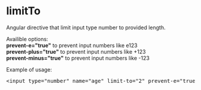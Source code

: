 # limitTo
Angular directive that limit input type number to provided length.

Availible options: <br>
  <strong>prevent-e="true"</strong> to prevent input numbers like e123 <br>
  <strong>prevent-plus="true"</strong> to prevent input numbers like +123 <br>
  <strong>prevent-minus="true"</strong> to prevent input numbers like -123 <br>
  
Example of usage: 
<pre>&lt;input type="number" name="age" limit-to="2" prevent-e="true" prevent-plus="true" prevent-minus="true"/&gt;</pre>
